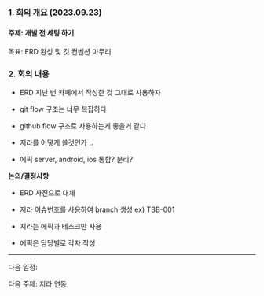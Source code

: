 

### 1. 회의 개요 (2023.09.23)

#### 주제: 개발 전 세팅 하기

목표: ERD 완성 및 깃 컨벤션 마무리



### 2. 회의 내용

- ERD 지난 번 카페에서 작성한 것 그대로 사용하자

- git flow 구조는 너무 복잡하다

- github flow 구조로 사용하는게 좋을거 같다

- 지라를 어떻게 쓸것인가 ..

- 에픽 server, android, ios 통합? 분리?

  

  



**논의/결정사항**

- ERD 사진으로 대체

- 지라 이슈번호를 사용하여 branch 생성 ex) TBB-001

- 지라는 에픽과 테스크만 사용

- 에픽은 담당별로 각자 작성

  



----

다음 일정:

다음 주제: 지라 연동





